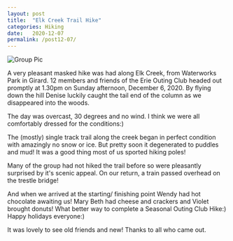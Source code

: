 ```yaml
---
layout: post
title:  "Elk Creek Trail Hike"
categories: Hiking
date:   2020-12-07
permalink: /post12-07/
---
```


![Group Pic](https://i.imgur.com/hTwtkThl.jpg)<br>


 A very pleasant masked hike was had along Elk Creek, from Waterworks Park in Girard. 12 members and friends of the Erie Outing Club headed out promptly at 1.30pm on Sunday afternoon, December 6, 2020. By flying down the hill Denise luckily caught the tail end of the column as we disappeared into the woods.

The day was overcast, 30 degrees and no wind. I think we were all comfortably dressed for the conditions:) 

The (mostly) single track trail along the creek began in perfect condition with amazingly no snow or ice. But pretty soon it degenerated to puddles and mud! It was a good thing most of us sported hiking poles! 

Many of the group had not hiked the trail before so were pleasantly surprised by it's scenic appeal. On our return, a train passed overhead on the trestle bridge! 

And when we arrived at the starting/ finishing point Wendy had hot chocolate awaiting us! Mary Beth had cheese and crackers and Violet brought donuts! What better way to complete a Seasonal Outing Club Hike:) Happy holidays everyone:)

It was lovely to see old friends and new! Thanks to all who came out. 